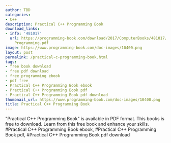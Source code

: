 ```yaml
---
author: TBD
categories:
- C++
description: Practical C++ Programming Book
download_links:
- info: '481017'
  url: https://programming-book.com/download/2017/ComputerBooks/481017/Practical Cpp
    Programming.pdf
image: https://www.programming-book.com/doc-images/10400.png
layout: post
permalink: /practical-c-programming-book.html
tags:
- free book download
- free pdf download
- free programming ebook
- pdf free
- Practical C++ Programming Book ebook
- Practical C++ Programming Book pdf
- Practical C++ Programming Book pdf download
thumbnail_url: https://www.programming-book.com/doc-images/10400.png
title: Practical C++ Programming Book
---
```


 
<div class="item-desc text-justify">
  "Practical C++ Programming Book" is available in PDF format. This books is free to download. Learn from this free book and enhance your skills.
  <br>
  #Practical C++ Programming Book ebook, #Practical C++ Programming Book pdf, #Practical C++ Programming Book pdf download
</div>